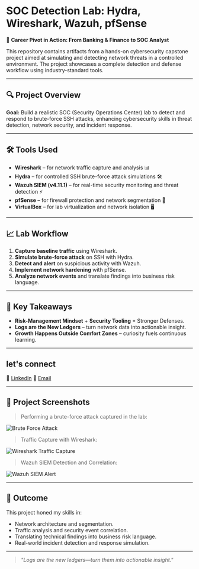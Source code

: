 # SOC Detection Lab: Hydra, Wireshark, Wazuh, pfSense

🚀 **Career Pivot in Action: From Banking & Finance to SOC Analyst**

This repository contains artifacts from a hands-on cybersecurity capstone project aimed at simulating and detecting network threats in a controlled environment. The project showcases a complete detection and defense workflow using industry-standard tools.

---

## 🔍 Project Overview

**Goal:** Build a realistic SOC (Security Operations Center) lab to detect and respond to brute-force SSH attacks, enhancing cybersecurity skills in threat detection, network security, and incident response.

---

## 🛠️ Tools Used

- **Wireshark** – for network traffic capture and analysis 📊
- **Hydra** – for controlled SSH brute-force attack simulations 🛠️
- **Wazuh SIEM (v4.11.1)** – for real-time security monitoring and threat detection ⚡
- **pfSense** – for firewall protection and network segmentation 🔐
- **VirtualBox** – for lab virtualization and network isolation 🖥️

---

## 📈 Lab Workflow

1. **Capture baseline traffic** using Wireshark.
2. **Simulate brute-force attack** on SSH with Hydra.
3. **Detect and alert** on suspicious activity with Wazuh.
4. **Implement network hardening** with pfSense.
5. **Analyze network events** and translate findings into business risk language.

---

## 🌟 Key Takeaways

- **Risk-Management Mindset** + **Security Tooling** = Stronger Defenses.
- **Logs are the New Ledgers** – turn network data into actionable insight.
- **Growth Happens Outside Comfort Zones** – curiosity fuels continuous learning.

---


## let's connect
🔗 [LinkedIn](https://www.linkedin.com/posts/kiridi-david_networksecurity-cybersecurity-wireshark-activity-7324402770856271872-VmMx?utm_source=share&utm_medium=member_desktop&rcm=ACoAAD1dUPEByIj2cRbQAPsn4QcGmvpGWifXhi8)
📧 [Email](mailto:kirididavid@gmail.com)

---

## 📸 Project Screenshots

> Performing a brute-force attack captured in the lab:

![Brute Force Attack](./performing%20a%20brute-force%20attack%20on%20wazuh%20server.png)

> Traffic Capture with Wireshark:

![Wireshark Traffic Capture](./Screenshot%202025-04-10%20024715(post1).png)

> Wazuh SIEM Detection and Correlation:

![Wazuh SIEM Alert](./Screenshot%202025-04-11%20024329(post2).png)

---

## 🎯 Outcome

This project honed my skills in:

- Network architecture and segmentation.
- Traffic analysis and security event correlation.
- Translating technical findings into business risk language.
- Real-world incident detection and response simulation.


---

> *"Logs are the new ledgers—turn them into actionable insight."*
